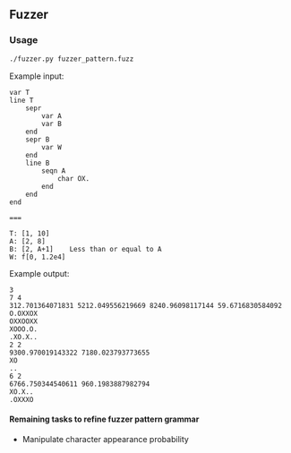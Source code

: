 ## Fuzzer

### Usage

```bash
./fuzzer.py fuzzer_pattern.fuzz
```

Example input:

```
var T
line T
    sepr
        var A
        var B
    end
    sepr B
        var W
    end
    line B
        seqn A
            char OX.
        end
    end
end

===

T: [1, 10]
A: [2, 8]
B: [2, A+1]    Less than or equal to A
W: f[0, 1.2e4]
```

Example output:

```
3
7 4
312.701364071831 5212.049556219669 8240.96098117144 59.6716830584092
O.OXXOX
OXXOOXX
XOOO.O.
.XO.X..
2 2
9300.970019143322 7180.023793773655
XO
..
6 2
6766.750344540611 960.1983887982794
XO.X..
.OXXXO
```

#### Remaining tasks to refine fuzzer pattern grammar

- Manipulate character appearance probability

